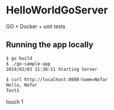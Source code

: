 # HelloWorldGoServer
GO + Docker + unit tests


## Running the app locally

```bash
$ go build
$ ./go-sample-app
2019/02/03 11:38:11 Starting Server
```

```bash
$ curl http://localhost:8080?name=Nofar
Hello, Nofar 
Test1
``` 

  
   
   
    
         
touch 1          
               
 
   
  
